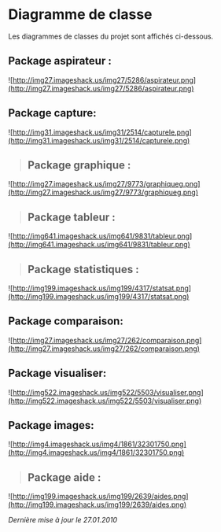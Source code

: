 # Diagramme de classe #

Les diagrammes de classes du projet sont affichés ci-dessous.



## Package aspirateur : ##


![http://img27.imageshack.us/img27/5286/aspirateur.png](http://img27.imageshack.us/img27/5286/aspirateur.png)


## Package capture: ##

![http://img31.imageshack.us/img31/2514/capturele.png](http://img31.imageshack.us/img31/2514/capturele.png)


> ## Package graphique : ##

![http://img27.imageshack.us/img27/9773/graphiqueg.png](http://img27.imageshack.us/img27/9773/graphiqueg.png)


> ## Package tableur : ##


![http://img641.imageshack.us/img641/9831/tableur.png](http://img641.imageshack.us/img641/9831/tableur.png)


> ## Package statistiques : ##


![http://img199.imageshack.us/img199/4317/statsat.png](http://img199.imageshack.us/img199/4317/statsat.png)


## Package comparaison: ##


![http://img27.imageshack.us/img27/262/comparaison.png](http://img27.imageshack.us/img27/262/comparaison.png)


## Package visualiser: ##


![http://img522.imageshack.us/img522/5503/visualiser.png](http://img522.imageshack.us/img522/5503/visualiser.png)


## Package images: ##


![http://img4.imageshack.us/img4/1861/32301750.png](http://img4.imageshack.us/img4/1861/32301750.png)


> ## Package aide : ##


![http://img199.imageshack.us/img199/2639/aides.png](http://img199.imageshack.us/img199/2639/aides.png)




_Dernière mise à jour le 27.01.2010_